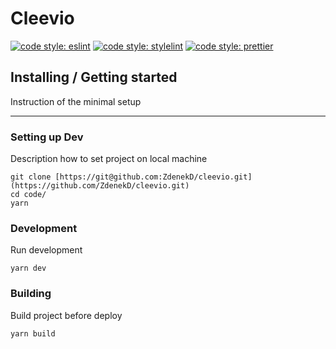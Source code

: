 # Cleevio

[![code style: eslint](https://img.shields.io/badge/code%20style-eslint-%23463fd4)](https://eslint.org)
[![code style: stylelint](https://img.shields.io/badge/code%20style-stylelint-success)](https://stylelint.io)
[![code style: prettier](https://img.shields.io/badge/code_style-prettier-ff69b4.svg?style=flat-square)](https://github.com/prettier/prettier)

## Installing / Getting started

Instruction of the minimal setup

---

### Setting up Dev

Description how to set project on local machine

```
git clone [https://git@github.com:ZdenekD/cleevio.git](https://github.com/ZdenekD/cleevio.git)
cd code/
yarn
```

### Development

Run development

```
yarn dev
```

### Building

Build project before deploy

```
yarn build
```
